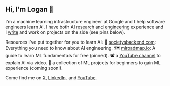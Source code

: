 ## Hi, I'm Logan 👋

I'm a machine learning infrastructure engineer at Google and I help software engineers learn AI. I have both AI [research](https://scholar.google.com/citations?user=zFntG6MAAAAJ&hl=en) and [engineering](https://www.linkedin.com/in/loganthorneloe/) experience and I [write](https://societysbackend.com) and work on projects on the side (see pins below).

Resources I've put together for you to learn AI:
📰 [societysbackend.com](https://societysbackend.com): Everything you need to know about AI engineering.
🗺️ [mlroadmap.io](https://mlroadmap.io): A guide to learn ML fundamentals for free (pinned).
📽️ a [YouTube channel](https://www.youtube.com/@loganthorneloe) to explain AI via video.
🔨 a collection of ML projects for beginners to gain ML experience (coming soon!).

Come find me on [X](https://x.com/loganthorneloe), [LinkedIn](https://www.linkedin.com/in/loganthorneloe/), and [YouTube](https://www.youtube.com/@loganthorneloe).
<!--
**loganthorneloe/loganthorneloe** is a ✨ _special_ ✨ repository because its `README.md` (this file) appears on your GitHub profile.

Here are some ideas to get you started:

- 🔭 I’m currently working on ...
- 🌱 I’m currently learning ...
- 👯 I’m looking to collaborate on ...
- 🤔 I’m looking for help with ...
- 💬 Ask me about ...
- 📫 How to reach me: ...
- 😄 Pronouns: ...
- ⚡ Fun fact: ...
-->
